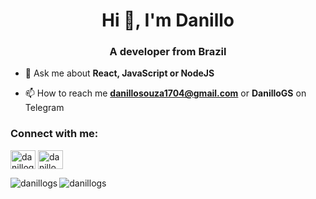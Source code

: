 <h1 align="center">Hi 👋, I'm Danillo</h1>
<h3 align="center">A developer from Brazil</h3>

- 💬 Ask me about **React, JavaScript or NodeJS**

- 📫 How to reach me **danillosouza1704@gmail.com** or **DanilloGS** on Telegram

<h3 align="left">Connect with me:</h3>
<p align="left">
<a href="https://linkedin.com/in/danillogs" target="blank"><img align="center" src="https://cdn.jsdelivr.net/npm/simple-icons@3.0.1/icons/linkedin.svg" alt="danillogs" height="30" width="40" /></a>
<a href="https://instagram.com/danillo.gsouza" target="blank"><img align="center" src="https://cdn.jsdelivr.net/npm/simple-icons@3.0.1/icons/instagram.svg" alt="danillo.gsouza" height="30" width="40" /></a>
</p>

<p><img align="left" src="https://github-readme-stats.vercel.app/api?username=danillogs&hide=stars&show_icons=true&theme=dark" alt="danillogs" /></p>

<p><img align="center" src="https://github-readme-streak-stats.herokuapp.com/?user=danillogs&theme=dark" alt="danillogs" /></p>
